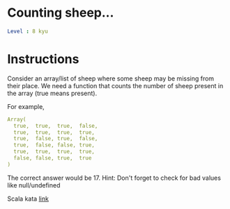 # Counting sheep...

```yaml
Level : 8 kyu
```



# Instructions
Consider an array/list of sheep where some sheep may be missing from their place.
We need a function that counts the number of sheep present in the array (true means present).

For example,
```yaml
Array(
  true,  true,  true,  false,
  true,  true,  true,  true,
  true,  false, true,  false,
  true,  false, false, true,
  true,  true,  true,  true,
  false, false, true,  true
)
```

The correct answer would be 17.
Hint: Don't forget to check for bad values like null/undefined

Scala kata [link](https://www.codewars.com/kata/54edbc7200b811e956000556/train/scala)